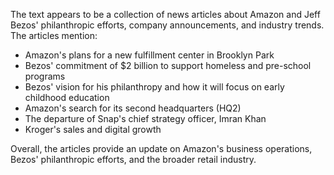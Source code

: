 The text appears to be a collection of news articles about Amazon and Jeff Bezos' philanthropic efforts, company announcements, and industry trends. The articles mention:

* Amazon's plans for a new fulfillment center in Brooklyn Park
* Bezos' commitment of $2 billion to support homeless and pre-school programs
* Bezos' vision for his philanthropy and how it will focus on early childhood education
* Amazon's search for its second headquarters (HQ2)
* The departure of Snap's chief strategy officer, Imran Khan
* Kroger's sales and digital growth

Overall, the articles provide an update on Amazon's business operations, Bezos' philanthropic efforts, and the broader retail industry.